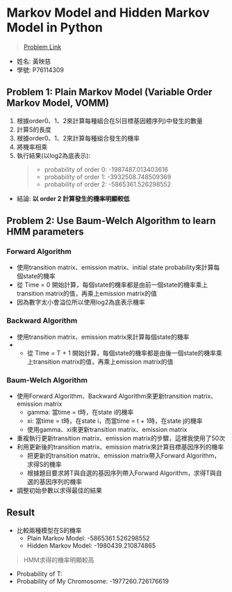 # Markov Model and Hidden Markov Model in Python
>[Problem Link](https://paulhorton.gitlab.io/coursesTaught/GenomeInformatics/GenomeInformatics202210_homework1.html)

* 姓名: 黃映慈
* 學號: P76114309

## Problem 1: Plain Markov Model (Variable Order Markov Model, VOMM)
1. 根據order0、1、2來計算每種組合在S(目標基因體序列)中發生的數量
2. 計算S的長度
3. 根據order0、1、2來計算每種組合發生的機率
4. 將機率相乘
5. 執行結果(以log2為底表示): 
    > * probability of order 0: -1987487.013403616
    > * probability of order 1: -3932508.748509369
    > * probability of order 2: -5865361.526298552
* 結論: **以 order 2 計算發生的機率明顯較低**

## Problem 2: Use Baum-Welch Algorithm to learn HMM parameters
### Forward Algorithm
* 使用transition matrix、emission matrix、initial state probability來計算每個state的機率
* 從 Time = 0 開始計算，每個state的機率都是由前一個state的機率乘上transition matrix的值，再乘上emission matrix的值
* 因為數字太小會溢位所以使用log2為底表示機率
### Backward Algorithm
* 使用transition matrix、emission matrix來計算每個state的機率
* * 從 Time = T + 1 開始計算，每個state的機率都是由後一個state的機率乘上transition matrix的值，再乘上emission matrix的值
### Baum-Welch Algorithm
* 使用Forward Algorithm、Backward Algorithm來更新transition matrix、emission matrix
  * gamma: 當time = t時，在state i的機率
  * xi: 當time = t時，在state i，⽽當time = t + 1時，在state j的機率
  * 使用gamma、xi來更新transition matrix、emission matrix
* 重複執行更新transition matrix、emission matrix的步驟，這裡我使用了50次
* 利用更新後的transition matrix、emission matrix來計算目標基因序列的機率
  * 把更新的transition matrix、emission matrix帶入Forward Algorithm，求得S的機率
  * 根據題目要求將T與自選的基因序列帶入Forward Algorithm，求得T與自選的基因序列的機率
* 調整初始參數以求得最佳的結果

## Result
* 比較兩種模型在S的機率
  * Plain Markov Model: -5865361.526298552
  * Hidden Markov Model: -1980439.210874865
> HMM求得的機率明顯較高
* Probability of T:
* Probability of My Chromosome: -1977260.726176619